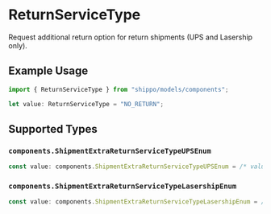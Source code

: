 # ReturnServiceType

Request additional return option for return shipments (UPS and Lasership only).

## Example Usage

```typescript
import { ReturnServiceType } from "shippo/models/components";

let value: ReturnServiceType = "NO_RETURN";
```

## Supported Types

### `components.ShipmentExtraReturnServiceTypeUPSEnum`

```typescript
const value: components.ShipmentExtraReturnServiceTypeUPSEnum = /* values here */
```

### `components.ShipmentExtraReturnServiceTypeLasershipEnum`

```typescript
const value: components.ShipmentExtraReturnServiceTypeLasershipEnum = /* values here */
```

